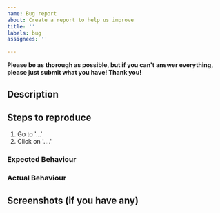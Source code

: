 ```yaml
---
name: Bug report
about: Create a report to help us improve
title: ''
labels: bug
assignees: ''

---
```


**Please be as thorough as possible, but if you can't answer everything, please just submit what you have! Thank you!**

## Description

## Steps to reproduce
1. Go to '...'
2. Click on '....'

### Expected Behaviour

### Actual Behaviour

## Screenshots (if you have any)
